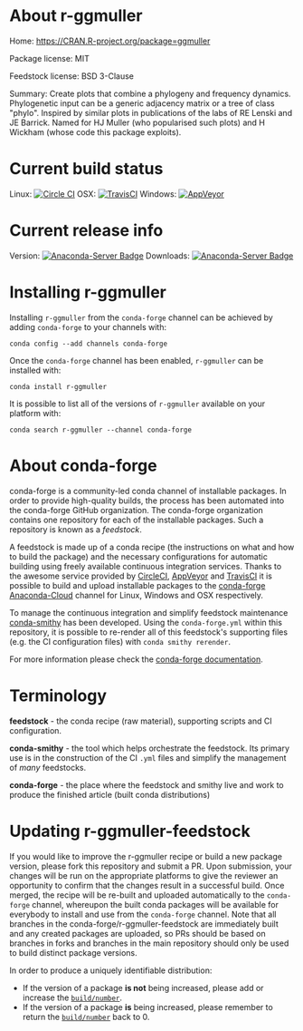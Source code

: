 About r-ggmuller
================

Home: https://CRAN.R-project.org/package=ggmuller

Package license: MIT

Feedstock license: BSD 3-Clause

Summary: Create plots that combine a phylogeny and frequency dynamics. Phylogenetic input can be a generic adjacency matrix or a tree of class "phylo". Inspired by similar plots in publications of the labs of RE Lenski and JE Barrick. Named for HJ Muller (who popularised such plots) and H Wickham (whose code this package exploits).



Current build status
====================

Linux: [![Circle CI](https://circleci.com/gh/conda-forge/r-ggmuller-feedstock.svg?style=shield)](https://circleci.com/gh/conda-forge/r-ggmuller-feedstock)
OSX: [![TravisCI](https://travis-ci.org/conda-forge/r-ggmuller-feedstock.svg?branch=master)](https://travis-ci.org/conda-forge/r-ggmuller-feedstock)
Windows: [![AppVeyor](https://ci.appveyor.com/api/projects/status/github/conda-forge/r-ggmuller-feedstock?svg=True)](https://ci.appveyor.com/project/conda-forge/r-ggmuller-feedstock/branch/master)

Current release info
====================
Version: [![Anaconda-Server Badge](https://anaconda.org/conda-forge/r-ggmuller/badges/version.svg)](https://anaconda.org/conda-forge/r-ggmuller)
Downloads: [![Anaconda-Server Badge](https://anaconda.org/conda-forge/r-ggmuller/badges/downloads.svg)](https://anaconda.org/conda-forge/r-ggmuller)

Installing r-ggmuller
=====================

Installing `r-ggmuller` from the `conda-forge` channel can be achieved by adding `conda-forge` to your channels with:

```
conda config --add channels conda-forge
```

Once the `conda-forge` channel has been enabled, `r-ggmuller` can be installed with:

```
conda install r-ggmuller
```

It is possible to list all of the versions of `r-ggmuller` available on your platform with:

```
conda search r-ggmuller --channel conda-forge
```


About conda-forge
=================

conda-forge is a community-led conda channel of installable packages.
In order to provide high-quality builds, the process has been automated into the
conda-forge GitHub organization. The conda-forge organization contains one repository
for each of the installable packages. Such a repository is known as a *feedstock*.

A feedstock is made up of a conda recipe (the instructions on what and how to build
the package) and the necessary configurations for automatic building using freely
available continuous integration services. Thanks to the awesome service provided by
[CircleCI](https://circleci.com/), [AppVeyor](http://www.appveyor.com/)
and [TravisCI](https://travis-ci.org/) it is possible to build and upload installable
packages to the [conda-forge](https://anaconda.org/conda-forge)
[Anaconda-Cloud](http://docs.anaconda.org/) channel for Linux, Windows and OSX respectively.

To manage the continuous integration and simplify feedstock maintenance
[conda-smithy](http://github.com/conda-forge/conda-smithy) has been developed.
Using the ``conda-forge.yml`` within this repository, it is possible to re-render all of
this feedstock's supporting files (e.g. the CI configuration files) with ``conda smithy rerender``.

For more information please check the [conda-forge documentation](https://conda-forge.org/docs/).

Terminology
===========

**feedstock** - the conda recipe (raw material), supporting scripts and CI configuration.

**conda-smithy** - the tool which helps orchestrate the feedstock.
                   Its primary use is in the construction of the CI ``.yml`` files
                   and simplify the management of *many* feedstocks.

**conda-forge** - the place where the feedstock and smithy live and work to
                  produce the finished article (built conda distributions)


Updating r-ggmuller-feedstock
=============================

If you would like to improve the r-ggmuller recipe or build a new
package version, please fork this repository and submit a PR. Upon submission,
your changes will be run on the appropriate platforms to give the reviewer an
opportunity to confirm that the changes result in a successful build. Once
merged, the recipe will be re-built and uploaded automatically to the
`conda-forge` channel, whereupon the built conda packages will be available for
everybody to install and use from the `conda-forge` channel.
Note that all branches in the conda-forge/r-ggmuller-feedstock are
immediately built and any created packages are uploaded, so PRs should be based
on branches in forks and branches in the main repository should only be used to
build distinct package versions.

In order to produce a uniquely identifiable distribution:
 * If the version of a package **is not** being increased, please add or increase
   the [``build/number``](http://conda.pydata.org/docs/building/meta-yaml.html#build-number-and-string).
 * If the version of a package **is** being increased, please remember to return
   the [``build/number``](http://conda.pydata.org/docs/building/meta-yaml.html#build-number-and-string)
   back to 0.
